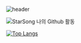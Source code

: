 ![header](https://capsule-render.vercel.app/api?type=wave&color=auto&height=300&section=header&text=capsule%20render&fontSize=90)

![StarSong 나의 Github 활동](https://github-readme-stats.vercel.app/api?username=kami1152&theme=discord_old_blurple&show_icons=true)

[![Top Langs](https://github-readme-stats.vercel.app/api/top-langs/?username=kami1152)](https://github.com/anuraghazra/github-readme-stats)
